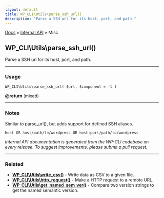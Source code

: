 ```yaml
---
layout: default
title: WP_CLI\Utils\parse_ssh_url()
description: "Parse a SSH url for its host, port, and path."
---
```


<a href="/docs/">Docs</a> &raquo; <a href="/docs/internal-api/">Internal API</a> &raquo; Misc

## WP_CLI\Utils\parse_ssh_url()

Parse a SSH url for its host, port, and path.

***

### Usage

    WP_CLI\Utils\parse_ssh_url( $url, $component = -1 )

<div>
<strong>@return</strong> (mixed) <br />
</div>


***

### Notes

Similar to parse_url(), but adds support for defined SSH aliases.


    host OR host/path/to/wordpress OR host:port/path/to/wordpress
    


*Internal API documentation is generated from the WP-CLI codebase on every release. To suggest improvements, please submit a pull request.*


***

### Related

<ul>



<li><strong><a href="/docs/internal-api/wp-cli-utils-write-csv/">WP_CLI\Utils\write_csv()</a></strong> - Write data as CSV to a given file.</li>


<li><strong><a href="/docs/internal-api/wp-cli-utils-http-request/">WP_CLI\Utils\http_request()</a></strong> - Make a HTTP request to a remote URL.</li>


<li><strong><a href="/docs/internal-api/wp-cli-utils-get-named-sem-ver/">WP_CLI\Utils\get_named_sem_ver()</a></strong> - Compare two version strings to get the named semantic version.</li>



</ul>


